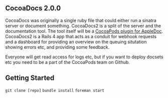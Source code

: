 ## CocoaDocs 2.0.0

CocoaDocs was originally a single ruby file that could either run a sinatra server or document something. CocoaDocs2 is a split of the server and the documentation tool. The tool itself will be a [CocoaPods plugin for AppleDoc](https://github.com/CocoaPods/cocoapods-appledoc). CocoaDocs2 is a Rails 4 app that acts as a conduit for webhook requests and a dashboard for providing an overview on the queuing situtation showing errors etc, and providing some feedback.

Everyone will get read access for logs etc, but if you want to deploy docsets etc you need to be a part of the CocoaPods team on Github.

## Getting Started

`git clone [repo]`
`bundle install`
`foreman start`